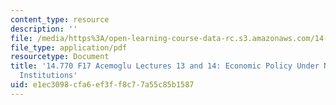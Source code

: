 ```yaml
---
content_type: resource
description: ''
file: /media/https%3A/open-learning-course-data-rc.s3.amazonaws.com/14-770-introduction-to-political-economy-fall-2017/e1ec3098cfa6ef3ff8c77a55c85b1587_MIT14_770F17_lec13_14_acemoglu.pdf
file_type: application/pdf
resourcetype: Document
title: '14.770 F17 Acemoglu Lectures 13 and 14: Economic Policy Under Nondemocratic
  Institutions'
uid: e1ec3098-cfa6-ef3f-f8c7-7a55c85b1587
---
```

